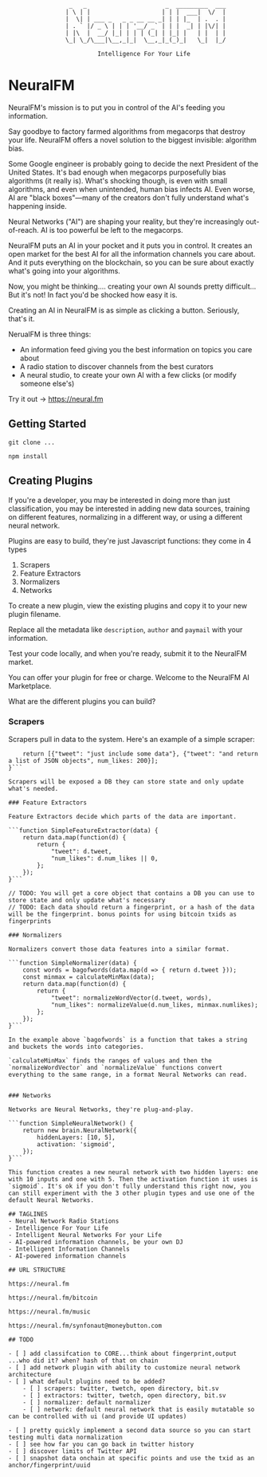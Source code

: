 

                     _   _                      _  _________  ___
                    | \ | |                    | | |  ___|  \/  |
                    |  \| | ___ _   _ _ __ __ _| | | |_  | .  . |
                    | . ` |/ _ \ | | | '__/ _` | | |  _| | |\/| |
                    | |\  |  __/ |_| | | | (_| | |_| |   | |  | |
                    \_| \_/\___|\__,_|_|  \__,_|_(_)_|   \_|  |_/
                                                                 
                             Intelligence For Your Life                                                         


# NeuralFM

NeuralFM's mission is to put you in control of the AI's feeding you information.

Say goodbye to factory farmed algorithms from megacorps that destroy your life. NeuralFM offers a novel solution to the biggest invisible: algorithm bias.

Some Google engineer is probably going to decide the next President of the United States. It's bad enough when megacorps purposefully bias algorithms (it really is). What's shocking though, is even with small algorithms, and even when unintended, human bias infects AI. Even worse, AI are "black boxes"—many of the creators don't fully understand what's happening inside.

Neural Networks ("AI") are shaping your reality, but they're increasingly out-of-reach. AI is too powerful be left to the megacorps.

NeuralFM puts an AI in your pocket and it puts you in control. It creates an open market for the best AI for all the information channels you care about. And it puts everything on the blockchain, so you can be sure about exactly what's going into your algorithms.

Now, you might be thinking.... creating your own AI sounds pretty difficult... But it's not! In fact you'd be shocked how easy it is.


Creating an AI in NeuralFM is as simple as clicking a button. Seriously, that's it.

NerualFM is three things:
- An information feed giving you the best information on topics you care about
- A radio station to discover channels from the best curators
- A neural studio, to create your own AI with a few clicks (or modify someone else's)

Try it out -> https://neural.fm

## Getting Started

    git clone ...

    npm install

## Creating Plugins

If you're a developer, you may be interested in doing more than just classification, you may be interested in adding new data sources, training on different features, normalizing in a different way, or using a different neural network.

Plugins are easy to build, they're just Javascript functions: they come in 4 types

1. Scrapers
2. Feature Extractors
3. Normalizers
4. Networks

To create a new plugin, view the existing plugins and copy it to your new plugin filename.

Replace all the metadata like `description`, `author` and `paymail` with your information.

Test your code locally, and when you're ready, submit it to the NeuralFM market.

You can offer your plugin for free or charge. Welcome to the NeuralFM AI Marketplace.

What are the different plugins you can build?


### Scrapers

Scrapers pull in data to the system. Here's an example of a simple scraper:

```function SimpleScraper() {
    return [{"tweet": "just include some data"}, {"tweet": "and return a list of JSON objects", num_likes: 200}];
}```

Scrapers will be exposed a DB they can store state and only update what's needed.

### Feature Extractors

Feature Extractors decide which parts of the data are important.

```function SimpleFeatureExtractor(data) {
    return data.map(function(d) {
        return {
            "tweet": d.tweet,
            "num_likes": d.num_likes || 0,
        };
    });
}```

// TODO: You will get a core object that contains a DB you can use to store state and only update what's necessary
// TODO: Each data should return a fingerprint, or a hash of the data will be the fingerprint. bonus points for using bitcoin txids as fingerprints

### Normalizers

Normalizers convert those data features into a similar format.

```function SimpleNormalizer(data) {
    const words = bagofwords(data.map(d => { return d.tweet }));
    const minmax = calculateMinMax(data);
    return data.map(function(d) {
        return {
            "tweet": normalizeWordVector(d.tweet, words),
            "num_likes": normalizeValue(d.num_likes, minmax.numlikes);
        };
    });
}```

In the example above `bagofwords` is a function that takes a string and buckets the words into categories.

`calculateMinMax` finds the ranges of values and then the `normalizeWordVector` and `normalizeValue` functions convert everything to the same range, in a format Neural Networks can read.


### Networks

Networks are Neural Networks, they're plug-and-play.

```function SimpleNeuralNetwork() {
    return new brain.NeuralNetwork({
        hiddenLayers: [10, 5],
        activation: 'sigmoid',
    });
}```

This function creates a new neural network with two hidden layers: one with 10 inputs and one with 5. Then the activation function it uses is `sigmoid`. It's ok if you don't fully understand this right now, you can still experiment with the 3 other plugin types and use one of the default Neural Networks.

## TAGLINES
- Neural Network Radio Stations
- Intelligence For Your Life
- Intelligent Neural Networks For your Life
- AI-powered information channels, be your own DJ
- Intelligent Information Channels
- AI-powered information channels

## URL STRUCTURE

https://neural.fm

https://neural.fm/bitcoin

https://neural.fm/music

https://neural.fm/synfonaut@moneybutton.com

## TODO

- [ ] add classifcation to CORE...think about fingerprint,output ...who did it? when? hash of that on chain
- [ ] add network plugin with ability to customize neural network architecture
- [ ] what default plugins need to be added?
    - [ ] scrapers: twitter, twetch, open directory, bit.sv
    - [ ] extractors: twitter, twetch, open directory, bit.sv
    - [ ] normalizer: default normalizer
    - [ ] network: default neural network that is easily mutatable so can be controlled with ui (and provide UI updates)

- [ ] pretty quickly implement a second data source so you can start testing multi data normalization
- [ ] see how far you can go back in twitter history
- [ ] discover limits of Twitter API
- [ ] snapshot data onchain at specific points and use the txid as an anchor/fingerprint/uuid

